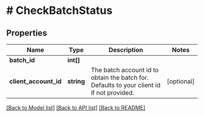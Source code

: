 # # CheckBatchStatus

## Properties

Name | Type | Description | Notes
------------ | ------------- | ------------- | -------------
**batch_id** | **int[]** |  |
**client_account_id** | **string** | The batch account id to obtain the batch for. Defaults to your client id if not provided. | [optional]

[[Back to Model list]](../../README.md#models) [[Back to API list]](../../README.md#endpoints) [[Back to README]](../../README.md)
